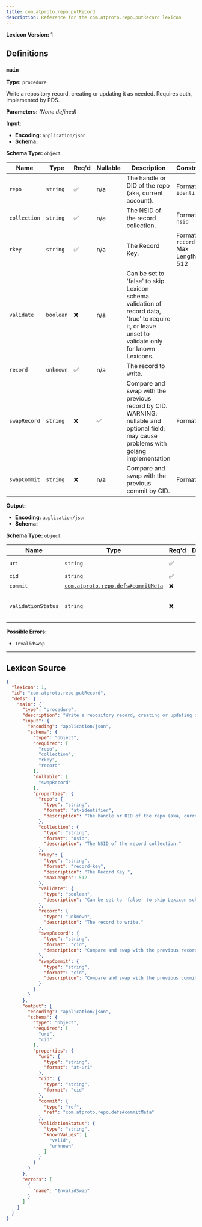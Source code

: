 ```yaml
---
title: com.atproto.repo.putRecord
description: Reference for the com.atproto.repo.putRecord lexicon
---
```

**Lexicon Version:** 1

## Definitions

<a name="main"></a>
### `main`

**Type:** `procedure`

Write a repository record, creating or updating it as needed. Requires auth, implemented by PDS.

**Parameters:** _(None defined)_

**Input:**

- **Encoding:** `application/json`
- **Schema:**

**Schema Type:** `object`

| Name | Type | Req'd | Nullable | Description | Constraints |
|------|------|----------|--|-------------|-------------|
| `repo` | `string` | ✅ | n/a | The handle or DID of the repo (aka, current account). | Format: `at-identifier` |
| `collection` | `string` | ✅ | n/a | The NSID of the record collection. | Format: `nsid` |
| `rkey` | `string` | ✅ | n/a | The Record Key. | Format: `record-key`<br/>Max Length: 512 |
| `validate` | `boolean` | ❌ | n/a | Can be set to 'false' to skip Lexicon schema validation of record data, 'true' to require it, or leave unset to validate only for known Lexicons. |  |
| `record` | `unknown` | ✅ | n/a | The record to write. |  |
| `swapRecord` | `string` | ❌ | ✅ | Compare and swap with the previous record by CID. WARNING: nullable and optional field; may cause problems with golang implementation | Format: `cid` |
| `swapCommit` | `string` | ❌ | n/a | Compare and swap with the previous commit by CID. | Format: `cid` |
**Output:**

- **Encoding:** `application/json`
- **Schema:**

**Schema Type:** `object`

| Name | Type | Req'd  | Description | Constraints |
|------|------|----------|-------------|-------------|
| `uri` | `string` | ✅  |  | Format: `at-uri` |
| `cid` | `string` | ✅  |  | Format: `cid` |
| `commit` | [`com.atproto.repo.defs#commitMeta`](/lexicons/com/atproto/repo/com-atproto-repo-defs#commitmeta) | ❌  |  |  |
| `validationStatus` | `string` | ❌  |  | Known Values: `valid`, `unknown` |
**Possible Errors:**

- `InvalidSwap`

---

## Lexicon Source
```json
{
  "lexicon": 1,
  "id": "com.atproto.repo.putRecord",
  "defs": {
    "main": {
      "type": "procedure",
      "description": "Write a repository record, creating or updating it as needed. Requires auth, implemented by PDS.",
      "input": {
        "encoding": "application/json",
        "schema": {
          "type": "object",
          "required": [
            "repo",
            "collection",
            "rkey",
            "record"
          ],
          "nullable": [
            "swapRecord"
          ],
          "properties": {
            "repo": {
              "type": "string",
              "format": "at-identifier",
              "description": "The handle or DID of the repo (aka, current account)."
            },
            "collection": {
              "type": "string",
              "format": "nsid",
              "description": "The NSID of the record collection."
            },
            "rkey": {
              "type": "string",
              "format": "record-key",
              "description": "The Record Key.",
              "maxLength": 512
            },
            "validate": {
              "type": "boolean",
              "description": "Can be set to 'false' to skip Lexicon schema validation of record data, 'true' to require it, or leave unset to validate only for known Lexicons."
            },
            "record": {
              "type": "unknown",
              "description": "The record to write."
            },
            "swapRecord": {
              "type": "string",
              "format": "cid",
              "description": "Compare and swap with the previous record by CID. WARNING: nullable and optional field; may cause problems with golang implementation"
            },
            "swapCommit": {
              "type": "string",
              "format": "cid",
              "description": "Compare and swap with the previous commit by CID."
            }
          }
        }
      },
      "output": {
        "encoding": "application/json",
        "schema": {
          "type": "object",
          "required": [
            "uri",
            "cid"
          ],
          "properties": {
            "uri": {
              "type": "string",
              "format": "at-uri"
            },
            "cid": {
              "type": "string",
              "format": "cid"
            },
            "commit": {
              "type": "ref",
              "ref": "com.atproto.repo.defs#commitMeta"
            },
            "validationStatus": {
              "type": "string",
              "knownValues": [
                "valid",
                "unknown"
              ]
            }
          }
        }
      },
      "errors": [
        {
          "name": "InvalidSwap"
        }
      ]
    }
  }
}
```
